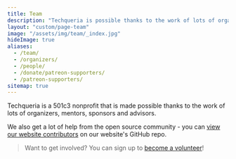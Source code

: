 ```yaml
---
title: Team
description: "Techqueria is possible thanks to the work of lots of organizers, mentors, sponsors and advisors. 🎈"
layout: "custom/page-team"
image: "/assets/img/team/_index.jpg"
hideImage: true
aliases:
  - /team/
  - /organizers/
  - /people/
  - /donate/patreon-supporters/
  - /patreon-supporters/
sitemap: true
---
```


Techqueria is a 501c3 nonprofit that is made possible thanks to the work of lots of organizers, mentors, sponsors and advisors.

We also get a lot of help from the open source community - you can <a href="https://github.com/techqueria/website/graphs/contributors" rel="noopener" target="_blank">view our website contributors</a> on our website's GitHub repo.

> Want to get involved? You can sign up to [become a volunteer](/support-us/volunteer)!
